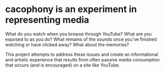# cacophony is an experiment in representing media

What do you watch when you browse through YouTube? What are you exposed to as you do?
What remains of the sounds once you've finished watching or have clicked away? What about the memories?

This project attempts to address these issues and create an informational and artistic experience that results from often passive media consumption that occurs (and is encouraged) on a site like YouTube.
